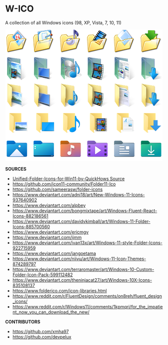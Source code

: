 # W-ICO
A collection of all Windows icons (98, XP, Vista, 7, 10, 11)

![Preview](https://raw.githubusercontent.com/FadeMind/W-ICO/master/Preview.png)

**SOURCES**

- [Unified-Folder-Icons-for-Win11-by-QuickHows Source](https://www.quickhows.com/articles/change-user-folder-icons-windows11/)
- https://github.com/icon11-community/Folder11-Ico
- https://github.com/sameerasw/folder-icons
- https://www.deviantart.com/adni18/art/New-Windows-11-Icons-937640902
- https://www.deviantart.com/alpbey
- https://www.deviantart.com/bongmixtape/art/Windows-Fluent-React-Icons-882186561
- https://www.deviantart.com/davidvkimball/art/Windows-11-Folder-Icons-885700560
- https://www.deviantart.com/ericmgv
- https://www.deviantart.com/ijmm
- https://www.deviantart.com/ivan13x/art/Windows-11-style-Folder-Icons-922715959
- https://www.deviantart.com/jangoetama
- https://www.deviantart.com/niivu/art/Windows-11-Icon-Themes-874289797
- https://www.deviantart.com/terraromaster/art/Windows-10-Custom-Folder-Icon-Pack-599112482
- https://www.deviantart.com/theninjacat27/art/Windows-10X-Icons-835108137
- https://www.folderico.com/icon-libraries.html
- https://www.reddit.com/r/FluentDesign/comments/on8reh/fluent_design_icons/
- https://www.reddit.com/r/Windows11/comments/1kpmqri/for_the_impatient_now_you_can_download_the_new/

**CONTRIBUTORS**

- https://github.com/xmha97
- https://github.com/devpelux
